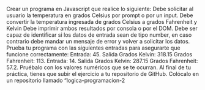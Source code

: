 Crear un programa en Javascript que realice lo siguiente:
Debe solicitar al usuario la temperatura en grados Celsius por prompt o por un input.
Debe convertir la temperatura ingresada de grados Celsius a grados Fahrenheit y Kelvin
Debe imprimir ambos resultados por consola o por el DOM.
Debe ser capaz de identificar si los datos de entrada sean de tipo number, en caso contrario debe mandar un mensaje de error y volver a solicitar los datos.
Prueba tu programa con las siguientes entradas para asegurarte que funcione correctamente:
Entrada: 
45.
Salida
Grados Kelvin: 318.15
Grados Fahrenheit: 113. 
Entrada:
 14.
Salida
Grados Kelvin: 287.15
Grados Fahrenheit: 57.2. 
Pruébalo con los valores numéricos que se te ocurran.
Al final de tu práctica, tienes que subir el ejercicio a tu repositorio de GitHub.
Colócalo en un repositorio llamado “logica-programacion-2